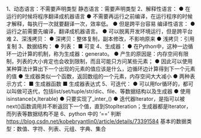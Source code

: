 1、动态语言：不需要声明类型
静态语言：需要声明类型
2、解释性语言：
● 在运行的时候将程序翻译成机器语言
● 不需要再运行之前编译，在运行程序的时候才解释，每执行一次就要翻译一次，效率低。
● 但是跨平台容易
编译性语言：
● 运行之前需要先编译，翻译成机器语言。
● 可以脱离开发环境运行，但是跨平台难
2、深浅拷贝：
● 深拷贝：整体复制，副本修改，不影响原来
● 浅拷贝：引用复制
3、数据结构：
● 列表：
	■ 可变
4、生成器：
● 在Python中，这种一边循环一边计算的机制，称为生成器：generato。
● 产生的原因是：内存空间有限制，列表的大小肯定也会收到限制，而且可能只方问某些元素；
● 因此可以使用某种算法计算出下一个出现的元素的值应该是什么，边循环边计算得到下一个元素的值
● 生成器类似一个函数，返回数组的一个元素，内存空间大大减小
● 两种表示方式：
	■ 生成器函数
	■ 生成器表达式
5、可迭代：
● 可以用for循环的，都可以叫做可迭代，包括list/set/tuple/str/dic、file、等数据结构以及生成器
● 使用isinstance(x,Iterable)
● 只要实现了_inter_()
● 迭代器Iterator，是指可以被next()函数调用并不断返回下一个值，直到StopIteration；生成器都是Iterator，而列表等数据结构不是
6、python 中的 ‘==’ 判断 https://blog.csdn.net/kobebryantlin0/article/details/73391584
基本的数据类型：数值、字符、列表、元组、字典、集合 
